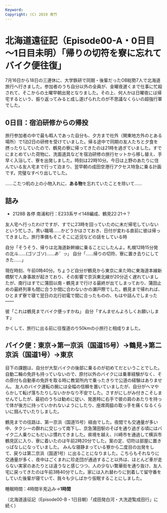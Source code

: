 ```yaml
---
Keyword: 
Copyright: (C) 2019 青竹
---
```


# 北海道遠征記（Episode00-A・0日目～1日目未明）「帰りの切符を寮に忘れてバイク便往復」

7月16日から18日の三連休に、大学鉄研で同期・後輩だったOB総勢7人で北海道旅行へ行きました。参加者のうち自分以外の全員が、金曜夜遅くまで仕事に忙殺されて、そこからの土曜早朝出発となりました。その上、何人かは日曜夜には帰宅するという、振り返ってみると成し遂げられたのが不思議なくらいの超強行軍でした。

## 0日目：宿泊研修からの帰投

旅行参加者の中で最も暇人であった自分も、夕方まで社外（関東地方外のとある場所）で1泊2日の研修を受けていました。帰る途中で同期の友人たちと夕食を摂ったりしていたので、鶴見の寮に帰ってきたのは21時を過ぎていました。すでにまとめていた荷物に、洗面道具などを宿泊研修の旅行セットから移し替え、手早く入浴して、寮を出発しました。時刻は22時10分。今日は上野のあたりに住んでいる友人宅まで行って泊まり、翌早朝の成田空港行アクセス特急に乗る計画です。完璧なすべり出しでした。

……こたつ机の上の小物入れに、**ある物**を忘れていたことを除いて……

## 詰み

* 2128B 各停 南浦和行：E233系サイ148編成、鶴見22:21→？

友人宅へ行ったわけですが、すでに23時を回っていたのに未だ帰宅していないという忙しさ。黒い職場……かどうかはさておき、日付が変わる直前に彼は帰ってきました。旅行準備もそこそこに近況などの話をしている時

自分「そうそう、帰りは北海道新幹線に乗ることにしたんよ。札幌12時15分発の北斗……(ゴソゴソ)……_あ゛っ_」
自分「……帰りの切符、寮に置き去りにしてきた……」

現在時刻、午前0時40分。ちょうど自分が鶴見から東京に来た時に東海道本線新橋駅で人身事故が起きており、その影響で京浜東北線が20分近く遅れていましたが、南行はすでに蒲田以南・鶴見まで行ける最終が出てしまっており、蒲田止めの最終列車も間に合うか間に合わないかの瀬戸際でした。鶴見まで帰れれば、ひとまず寮で寝て翌日の北行初電で間に合ったものの、もはや詰んでしまった――

彼「これは鶴見までバイク便っすかね」
自分「すんませんよろしくお願いします」

かくして、旅行に出る前に往復道のり50kmの小旅行と相成りました。

## バイク便：東京→第一京浜（国道15号）→鶴見→第二京浜（国道1号）→東京

目下の課題は、自分が大型バイクの後部に乗るのが初めてだということでした。自動二輪の免許も持っていないので、原付以外のバイクには乗車経験がなく、その原付も自動車の免許を取る時に教習所内で乗ったきりで公道の経験はありません。
友人のバイク運転の腕には全幅の信頼を置いていましたが、自分がヘマやらかして転げ落ちたりしないかかなり不安でした。さすがにしがみ付きこそしませんでしたが、最初のうちは勧めに従い、発進時に右手で彼の肩のあたりを持って体が後方に持っていかれないようにしたり、座席両脇の取っ手を痛くなるくらいに掴んでいたりしました。

鶴見までの往路は、第一京浜（国道15号）経由でした。夜間でも交通量が多い中、タクシーの群れに交じって南下し、京急蒲田駅のそばを通り過ぎる頃にはバイク二人乗りにもだいぶ慣れてきました。県境を越え、川崎市を通過して横浜市鶴見区に入り、寮に着いたのは午前2時20分でした。案の定、切符は部屋に置きっぱなしになっていました。
みんな寝静まっている寮から二度目の出発をして、戻りは第二京浜（国道1号）に出ることになりました。こちらもそれなりに交通量が多く、夜中はごくまれに珍走団が通過すること以外は、ほとんど車が走らない実家のあたりとは違うなと感じつつ、人の少ない繁華街を通り抜け、友人宅に戻ってきたのは午前3時40分でした。家には入れ替わりに到着して留守番をしていた後輩が寝ていて、我々も少しばかり仮眠することにしました。

睡眠時間：4時間半見込み→**1時間**

（北海道遠征記（Episode00-B・1日目朝）「成田発白河・大洗遊覧成田行」に続く）

